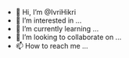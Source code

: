 - 👋 Hi, I’m @IvriHikri
- 👀 I’m interested in ...
- 🌱 I’m currently learning ...
- 💞️ I’m looking to collaborate on ...
- 📫 How to reach me ...

<!---
IvriHikri/IvriHikri is a ✨ special ✨ repository because its `README.md` (this file) appears on your GitHub profile.
You can click the Preview link to take a look at your changes.
--->
